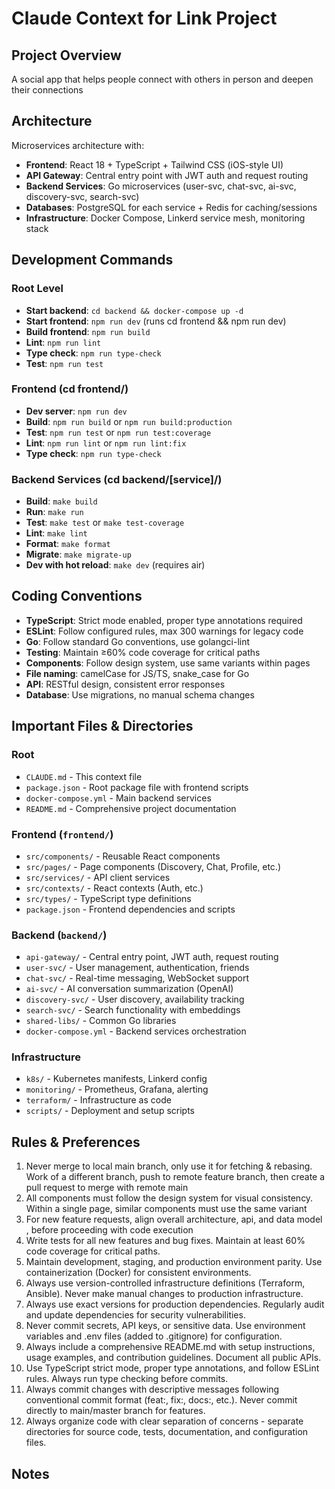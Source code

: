 # Claude Context for Link Project

## Project Overview
A social app that helps people connect with others in person and deepen their connections

## Architecture
Microservices architecture with:
- **Frontend**: React 18 + TypeScript + Tailwind CSS (iOS-style UI)
- **API Gateway**: Central entry point with JWT auth and request routing
- **Backend Services**: Go microservices (user-svc, chat-svc, ai-svc, discovery-svc, search-svc)
- **Databases**: PostgreSQL for each service + Redis for caching/sessions
- **Infrastructure**: Docker Compose, Linkerd service mesh, monitoring stack

## Development Commands
### Root Level
- **Start backend**: `cd backend && docker-compose up -d`
- **Start frontend**: `npm run dev` (runs cd frontend && npm run dev)
- **Build frontend**: `npm run build`
- **Lint**: `npm run lint`
- **Type check**: `npm run type-check`
- **Test**: `npm run test`

### Frontend (cd frontend/)
- **Dev server**: `npm run dev`
- **Build**: `npm run build` or `npm run build:production`
- **Test**: `npm run test` or `npm run test:coverage`
- **Lint**: `npm run lint` or `npm run lint:fix`
- **Type check**: `npm run type-check`

### Backend Services (cd backend/[service]/)
- **Build**: `make build`
- **Run**: `make run`
- **Test**: `make test` or `make test-coverage`
- **Lint**: `make lint`
- **Format**: `make format`
- **Migrate**: `make migrate-up`
- **Dev with hot reload**: `make dev` (requires air) 

## Coding Conventions
- **TypeScript**: Strict mode enabled, proper type annotations required
- **ESLint**: Follow configured rules, max 300 warnings for legacy code
- **Go**: Follow standard Go conventions, use golangci-lint
- **Testing**: Maintain ≥60% code coverage for critical paths
- **Components**: Follow design system, use same variants within pages
- **File naming**: camelCase for JS/TS, snake_case for Go
- **API**: RESTful design, consistent error responses
- **Database**: Use migrations, no manual schema changes

## Important Files & Directories
### Root
- `CLAUDE.md` - This context file
- `package.json` - Root package file with frontend scripts
- `docker-compose.yml` - Main backend services
- `README.md` - Comprehensive project documentation

### Frontend (`frontend/`)
- `src/components/` - Reusable React components
- `src/pages/` - Page components (Discovery, Chat, Profile, etc.)
- `src/services/` - API client services
- `src/contexts/` - React contexts (Auth, etc.)
- `src/types/` - TypeScript type definitions
- `package.json` - Frontend dependencies and scripts

### Backend (`backend/`)
- `api-gateway/` - Central entry point, JWT auth, request routing
- `user-svc/` - User management, authentication, friends
- `chat-svc/` - Real-time messaging, WebSocket support
- `ai-svc/` - AI conversation summarization (OpenAI)
- `discovery-svc/` - User discovery, availability tracking
- `search-svc/` - Search functionality with embeddings
- `shared-libs/` - Common Go libraries
- `docker-compose.yml` - Backend services orchestration

### Infrastructure
- `k8s/` - Kubernetes manifests, Linkerd config
- `monitoring/` - Prometheus, Grafana, alerting
- `terraform/` - Infrastructure as code
- `scripts/` - Deployment and setup scripts

## Rules & Preferences
<!-- Add any specific rules or preferences you want me to follow -->
1. Never merge to local main branch, only use it for fetching & rebasing. Work of a different branch,  push to remote feature branch, then create a pull request to merge with remote main
2. All components must follow the design system for visual consistency. Within a single page, similar components must use the same variant
3. For new feature requests, align overall architecture, api, and data model , before proceeding with code execution
4. Write tests for all new features and bug fixes. Maintain at least 60% code coverage for critical paths.
5. Maintain development, staging, and production environment parity. Use containerization (Docker) for consistent environments.
6. Always use version-controlled infrastructure definitions (Terraform, Ansible). Never make manual changes to production infrastructure.
7. Always use exact versions for production dependencies. Regularly audit and update dependencies for security vulnerabilities.
8. Never commit secrets, API keys, or sensitive data. Use environment variables and .env files (added to .gitignore) for configuration.
9. Always include a comprehensive README.md with setup instructions, usage examples, and contribution guidelines. Document all public APIs.
10. Use TypeScript strict mode, proper type annotations, and follow ESLint rules. Always run type checking before commits.
11. Always commit changes with descriptive messages following conventional commit format (feat:, fix:, docs:, etc.). Never commit directly to main/master branch for features.
12. Always organize code with clear separation of concerns - separate directories for source code, tests, documentation, and configuration files.

## Notes
<!-- Any other context that would be helpful -->
